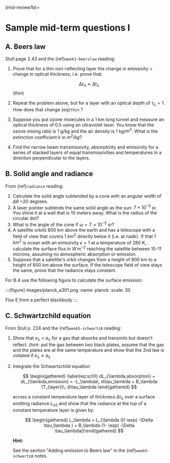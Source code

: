 
(mid-review1b)=
# Sample mid-term questions I

## A. Beers law

Stull page 2.43 and the {ref}`week1-beerslaw` reading:

1. Prove that for a thin non-reflecting layer the change in emissivity
   = change in optical thickness, i.e. prove that:

   $$
   \Delta \epsilon_\lambda \approx  \Delta \tau_\lambda
   $$ (thin)

2. Repeat the problem above, but for a layer with an optical depth of $\tau_\lambda=1$.
   How does that change {eq}`thin` ?

3. Suppose you put ozone molecules in a 1 km long tunnel and measure an optical thickness of
   0.5 using an ultraviolet laser. You know that the ozone mixing ratio is 1 g/kg and the air
   density is 1 kg/$m^3$. What is the extinction coefficient $k$ in $m^2/kg$?

4. Find the narrow beam transmissivity, absorptivity and emissivity for a series of
   stacked layers of equal transmissivities and temperatures in a direction perpendicular to the layers.


## B. Solid angle and radiance

From {ref}`radiance` reading:

1. Calculate the solid angle subtended by a cone with an angular width of
   $\Delta \theta$ =20 degrees.
2. A laser pointer subtends the same solid angle as the sun: $7 \times 10^{-5}$ sr. You shine it at a wall that is 10 meters away. What is the radius of the circular dot?
3. What is the angle of the cone if $\omega = 7. \times 10^{-5}\ sr$?
4. A satellite orbits 800 km above the earth and has a telescope with a field of view
   that covers 1 $km^2$ directly below it (i.e. at nadir). If that 1 $km^2$ is ocean with
   an emissivity $\epsilon =1$ at a temperature
   of 280 K, calculate the surface flux in $W\,m^{-2}$ reaching the satellite between 10-11 microns,
   assuming no atmospheric absorption or emission.
5. Suppose that a satellite's orbit changes from a height of 800 km to a height of 600 km
   above the surface. If the telescope field of view stays the same, prove that
   the radiance stays constant.

For B.4 use the following figure to calculate the surface emission:

:::{figure} images/planck_a301.png
:name: planck
:scale: 30

Flux E from a perfect blackbody
:::



## C. Schwartzchild equation

From Stull p. 224 and the {ref}`week5-schwartzA` reading:

1. Show that $e_\lambda$ = $a_\lambda$ for a gas that absorbs and transmits but doesn't reflect.
   (hint: put the gas between two black plates, assume that the gas and the plates are at the
   same temperature and show that the 2nd law is violated if $e_\lambda \neq a_\lambda$

2. Integrate the Schwartzchild equation

   $$
   \begin{gathered}
       \label{eq:sch1}
        dL_{\lambda,absorption} + dL_{\lambda,emission}  = -L_\lambda\, d\tau_\lambda + B_\lambda (T_{layer})\, d\tau_\lambda
     \end{gathered}
   $$

   across a constant temperature layer of thickness $\Delta \tau_\lambda$ over a surface
   emitting radiance $L_{\lambda 0}$
   and show that the radiance at the top of a constant temperature layer is given by:

   $$
   \begin{gathered}
   L_\lambda = L_{\lambda 0} \exp( -\Delta \tau_\lambda  ) + B_\lambda (1- \exp( -\Delta \tau_\lambda))\end{gathered}
   $$

   **Hint:**

   See the section "Adding emission to Beers law" in the {ref}`week5-schwartzA` notes.

